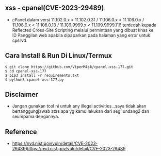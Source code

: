 ## xss - cpanel(CVE-2023-29489)
- cPanel dalam versi 11.102.0.x < 11.102.0.31 / 11.106.0.x < 11.106.0.x / 11.108.0.x < 11.108.0.13 / 11.109.9999.x < 11.109.9999.116 terdedah kepada Reflected Cross-Site Scripting melalui permintaan yang dibuat khas ke ID Panggilan web apabila dipaparkan pada halaman yang error untuk cpsrvd.

## Cara Install & Run Di Linux/Termux
```
$ git clone https://github.com/ViperM4sk/cpanel-xss-177.git
$ cd cpanel-xss-177
$ pip3 install -r requirements.txt
$ python3 cpanel-xss-177.py
```
## Disclaimer
- Jangan gunakan tool ni untuk any illegal activities...saya tidak akan bertanggungjawab atas apa yg kamu lakukan dari segi undang2 dan seumpama dengannya.

## Reference
- https://nvd.nist.gov/vuln/detail/CVE-2023-29489)https://nvd.nist.gov/vuln/detail/CVE-2023-29489
